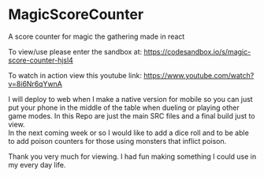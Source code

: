 # MagicScoreCounter
A score counter for magic the gathering made in react<br>

To view/use please enter the sandbox at: https://codesandbox.io/s/magic-score-counter-hjsl4 <br>

To watch in action view this youtube link: https://www.youtube.com/watch?v=8i6Nr6qYwnA <br>

I will deploy to web when I make a native version for mobile so you can just put your phone in the middle of the table when dueling or playing other game modes. In this Repo are just the main SRC files and a final build just to view.<br>
In the next coming week or so I would like to add a dice roll and to be able to add poison counters for those using monsters that inflict poison.<br>

Thank you very much for viewing. I had fun making something I could use in my every day life.

